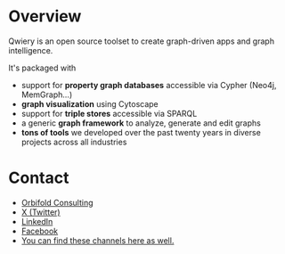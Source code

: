 # Overview

Qwiery is an open source toolset to create graph-driven apps and graph intelligence.

It's packaged with

- support for **property graph databases** accessible via Cypher (Neo4j, MemGraph...)
- **graph visualization** using Cytoscape
- support for **triple stores** accessible via SPARQL
- a generic **graph framework** to analyze, generate and edit graphs
- **tons of tools** we developed over the past twenty years in diverse projects across all industries

# Contact

- [Orbifold Consulting](https://orbifold.net)
- [X (Twitter)](https://twitter.com/theorbifold)
- [LinkedIn](https://www.linkedin.com/in/francoisvanderseypen/)
- [Facebook](https://www.facebook.com/orbifold)
- [You can find these channels here as well.](https://graphsandnetworks.com/contact/) 
 

